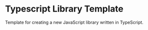 # Typescript Library Template
Template for creating a new JavaScript library written in TypeScript.
